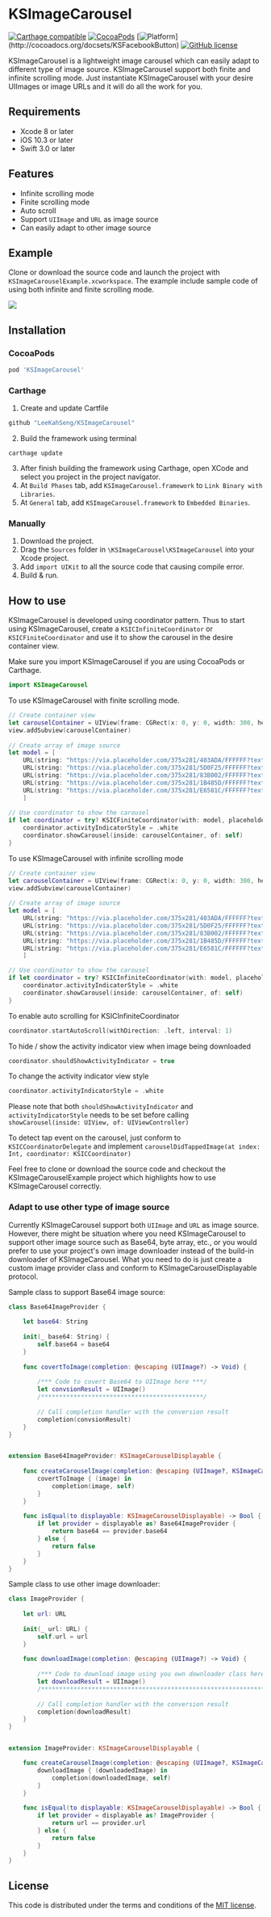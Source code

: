 # KSImageCarousel

[![Carthage compatible](https://img.shields.io/badge/Carthage-compatible-4BC51D.svg?style=flat)](https://github.com/Carthage/Carthage)
[![CocoaPods](https://img.shields.io/cocoapods/v/KSFacebookButton.svg)](http://cocoapods.org/pods/KSFacebookButton)
[![Platform](https://img.shields.io/cocoapods/p/KSFacebookButton.svg?)](http://cocoadocs.org/docsets/KSFacebookButton)
[![GitHub license](https://img.shields.io/badge/license-MIT-lightgrey.svg)](https://raw.githubusercontent.com/Carthage/Carthage/master/LICENSE.md)

KSImageCarousel is a lightweight image carousel which can easily adapt to different type of image source. KSImageCarousel support both finite and infinite scrolling mode. Just instantiate KSImageCarousel with your desire UIImages or image URLs and it will do all the work for you.


## Requirements
* Xcode 8 or later
* iOS 10.3 or later
* Swift 3.0 or later


## Features
* Infinite scrolling mode
* Finite scrolling mode
* Auto scroll
* Support ```UIImage``` and ```URL``` as image source
* Can easily adapt to other image source


## Example
Clone or download the source code and launch the project with ```KSImageCarouselExample.xcworkspace```. The example include sample code of using both infinite and finite scrolling mode.

![](https://thumbs.gfycat.com/UnhappyVariableIberianmole-size_restricted.gif)


## Installation
### CocoaPods
``` ruby
pod 'KSImageCarousel'
```

### Carthage
1. Create and update Cartfile
``` ruby
github "LeeKahSeng/KSImageCarousel"
```
2. Build the framework using terminal
```
carthage update
```
3. After finish building the framework using Carthage, open XCode and select you project in the project navigator.
4. At ```Build Phases``` tab, add ```KSImageCarousel.framework``` to ```Link Binary with Libraries```.
5. At ```General``` tab, add ```KSImageCarousel.framework``` to ```Embedded Binaries```.

### Manually
1. Download the project.
2. Drag the ```Sources``` folder in ```\KSImageCarousel\KSImageCarousel``` into your Xcode project.
3. Add ```import UIKit``` to all the source code that causing compile error. 
4. Build & run.


## How to use
KSImageCarousel is developed using coordinator pattern. Thus to start using KSImageCarousel, create a ```KSICInfiniteCoordinator``` or ```KSICFiniteCoordinator``` and use it to show the carousel in the desire container view.

Make sure you import KSImageCarousel if you are using CocoaPods or Carthage.
```swift
import KSImageCarousel
```

To use KSImageCarousel with finite scrolling mode.
```swift
// Create container view
let carouselContainer = UIView(frame: CGRect(x: 0, y: 0, width: 300, height: 150))
view.addSubview(carouselContainer)
        
// Create array of image source
let model = [
    URL(string: "https://via.placeholder.com/375x281/403ADA/FFFFFF?text=Image-0")!,
    URL(string: "https://via.placeholder.com/375x281/5D0F25/FFFFFF?text=Image-1")!,
    URL(string: "https://via.placeholder.com/375x281/83B002/FFFFFF?text=Image-2")!,
    URL(string: "https://via.placeholder.com/375x281/1B485D/FFFFFF?text=Image-3")!,
    URL(string: "https://via.placeholder.com/375x281/E6581C/FFFFFF?text=Image-4")!,
    ]
        
// Use coordinator to show the carousel
if let coordinator = try? KSICFiniteCoordinator(with: model, placeholderImage: nil, initialPage: 0) {
    coordinator.activityIndicatorStyle = .white
    coordinator.showCarousel(inside: carouselContainer, of: self)
}
```

To use KSImageCarousel with infinite scrolling mode
```swift
// Create container view
let carouselContainer = UIView(frame: CGRect(x: 0, y: 0, width: 300, height: 150))
view.addSubview(carouselContainer)
        
// Create array of image source
let model = [
    URL(string: "https://via.placeholder.com/375x281/403ADA/FFFFFF?text=Image-0")!,
    URL(string: "https://via.placeholder.com/375x281/5D0F25/FFFFFF?text=Image-1")!,
    URL(string: "https://via.placeholder.com/375x281/83B002/FFFFFF?text=Image-2")!,
    URL(string: "https://via.placeholder.com/375x281/1B485D/FFFFFF?text=Image-3")!,
    URL(string: "https://via.placeholder.com/375x281/E6581C/FFFFFF?text=Image-4")!,
    ]

// Use coordinator to show the carousel
if let coordinator = try? KSICInfiniteCoordinator(with: model, placeholderImage: nil, initialPage: 0) {
    coordinator.activityIndicatorStyle = .white
    coordinator.showCarousel(inside: carouselContainer, of: self)
}
```

To enable auto scrolling for KSICInfiniteCoordinator
```swift
coordinator.startAutoScroll(withDirection: .left, interval: 1)
```

To hide / show the activity indicator view when image being downloaded
```swift
coordinator.shouldShowActivityIndicator = true
```

To change the activity indicator view style
```swift
coordinator.activityIndicatorStyle = .white
```

Please note that both ```shouldShowActivityIndicator``` and ```activityIndicatorStyle``` needs to be set before calling ```showCarousel(inside: UIView, of: UIViewController)```

To detect tap event on the carousel, just conform to ```KSICCoordinatorDelegate``` and implement ```carouselDidTappedImage(at index: Int, coordinator: KSICCoordinator)```

Feel free to clone or download the source code and checkout the KSImageCarouselExample project which highlights how to use KSImageCarousel correctly.

### Adapt to use other type of image source
Currently KSImageCarousel support both ```UIImage``` and ```URL``` as image source. However, there might be situation where you need KSImageCarousel to support other image source such as Base64, byte array, etc., or you would prefer to use your project's own image downloader instead of the build-in downloader of KSImageCarousel. What you need to do is just create a custom image provider class and conform to KSImageCarouselDisplayable protocol.

Sample class to support Base64 image source:
```swift
class Base64ImageProvider {
    
    let base64: String
    
    init(_ base64: String) {
        self.base64 = base64
    }
    
    func covertToImage(completion: @escaping (UIImage?) -> Void) {
        
        /*** Code to covert Base64 to UIImage here ***/
        let convsionResult = UIImage()
        /*********************************************/
        
        // Call completion handler with the conversion result
        completion(convsionResult)
    }
}


extension Base64ImageProvider: KSImageCarouselDisplayable {
    
    func createCarouselImage(completion: @escaping (UIImage?, KSImageCarouselDisplayable) -> Void) {
        covertToImage { (image) in
            completion(image, self)
        }
    }
    
    func isEqual(to displayable: KSImageCarouselDisplayable) -> Bool {
        if let provider = displayable as? Base64ImageProvider {
            return base64 == provider.base64
        } else {
            return false
        }
    }
}
```
Sample class to use other image downloader:
```swift
class ImageProvider {
    
    let url: URL
    
    init(_ url: URL) {
        self.url = url
    }
    
    func downloadImage(completion: @escaping (UIImage?) -> Void) {
        
        /*** Code to download image using you own downloader class here ***/
        let downloadResult = UIImage()
        /******************************************************************/
        
        // Call completion handler with the conversion result
        completion(downloadResult)
    }
}


extension ImageProvider: KSImageCarouselDisplayable {

    func createCarouselImage(completion: @escaping (UIImage?, KSImageCarouselDisplayable) -> Void) {
        downloadImage { (downloadedImage) in
            completion(downloadedImage, self)
        }
    }
    
    func isEqual(to displayable: KSImageCarouselDisplayable) -> Bool {
        if let provider = displayable as? ImageProvider {
            return url == provider.url
        } else {
            return false
        }
    }
}
```


## License

This code is distributed under the terms and conditions of the [MIT license](LICENSE).
